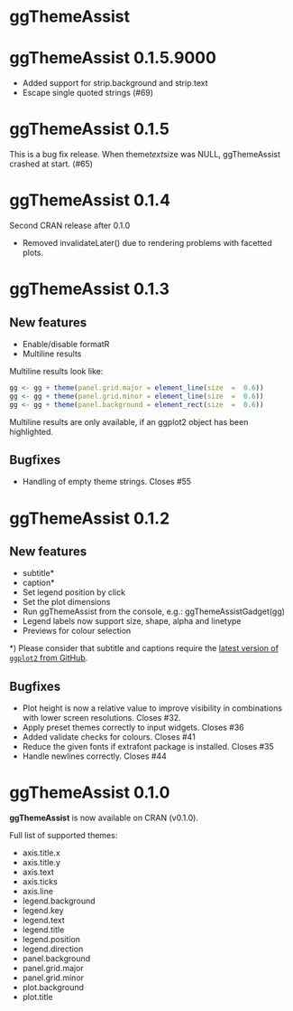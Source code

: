 # ggThemeAssist

# ggThemeAssist 0.1.5.9000

* Added support for strip.background and strip.text
* Escape single quoted strings (#69)

# ggThemeAssist 0.1.5

This is a bug fix release. When theme$text$size was NULL, ggThemeAssist crashed at start. (#65)

# ggThemeAssist 0.1.4

Second CRAN release after 0.1.0

* Removed invalidateLater() due to rendering problems with facetted plots.

# ggThemeAssist 0.1.3

## New features

* Enable/disable formatR
* Multiline results

Multiline results look like:

```r
gg <- gg + theme(panel.grid.major = element_line(size  =  0.6))
gg <- gg + theme(panel.grid.minor = element_line(size  =  0.6))
gg <- gg + theme(panel.background = element_rect(size  =  0.6))
```
Multiline results are only available, if an ggplot2 object has been highlighted.

## Bugfixes

* Handling of empty theme strings. Closes #55


# ggThemeAssist 0.1.2

## New features
* subtitle* 
* caption*
* Set legend position by click
* Set the plot dimensions
* Run ggThemeAssist from the console, e.g.: ggThemeAssistGadget(gg)
* Legend labels now support size, shape, alpha and linetype
* Previews for colour selection

*) Please consider that subtitle and captions require the [latest version of `ggplot2` from GitHub](https://github.com/hadley/ggplot2#installation).


## Bugfixes
* Plot height is now a relative value to improve visibility in combinations with lower screen resolutions. Closes #32.
* Apply preset themes correctly to input widgets. Closes #36
* Added validate checks for colours. Closes #41
* Reduce the given fonts if extrafont package is installed. Closes #35
* Handle newlines correctly. Closes #44



# ggThemeAssist 0.1.0

**ggThemeAssist** is now available on CRAN (v0.1.0).

Full list of supported themes:

* axis.title.x
* axis.title.y	
* axis.text	
* axis.ticks
* axis.line
* legend.background
* legend.key
* legend.text
* legend.title
* legend.position
* legend.direction
* panel.background
* panel.grid.major
* panel.grid.minor
* plot.background
* plot.title
